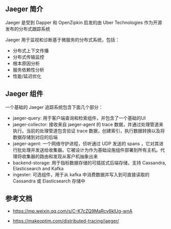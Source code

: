 ## Jaeger 简介

Jaeger 是受到 Dapper 和 OpenZipkin 启发的由 Uber Technologies 作为开源发布的分布式跟踪系统

Jaeger 用于监视和诊断基于微服务的分布式系统，包括：

- 分布式上下文传播
- 分布式传输监控
- 根本原因分析
- 服务依赖性分析
- 性能/延迟优化

## Jaeger 组件

一个基础的 Jaeger 追踪系统包含下面几个部分：

- jaeger-query: 用于客户端查询和检索组件，并包含了一个基础的UI
- jaeger-collector: 接收来自 jaeger-agent 的 trace 数据，并通过处理管道来执行。当前的处理管道包含验证 trace 数据，创建索引，执行数据转换以及将数据存储到对应的后端
- jaeger-agent: 一个网络守护进程，侦听通过 UDP 发送的 spans ，它对其进行批处理并发送给收集器。它被设计为作为基础设施组件部署到所有主机。代理将收集器的路由和发现从客户机抽象出来
- backend-storage: 用于指标数据存储的可插拔式后端存储，支持 Cassandra, Elasticsearch and Kafka
- ingester: 可选组件，用于从 kafka 中消费数据并写入到可直接读取的 Cassandra 或 Elasticsearch 存储中

## 参考文档

- <https://mp.weixin.qq.com/s/C-K7cZQ9MaRcv6klUg-wnA>

- <https://makeoptim.com/distributed-tracing/jaeger/>